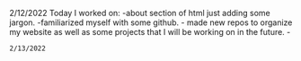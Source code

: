 2/12/2022
    Today I worked on:
    -about section of html just adding some jargon.
    -familiarized myself with some github.
    - made new repos to organize my website as well as some projects
    that I will be working on in the future.
    -


    2/13/2022
    